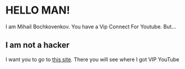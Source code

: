 # HELLO MAN!
I am Mihail Bochkovenkov. You have a Vip Connect For Youtube.
But...
## I am not a hacker




I want you to go to [this site](https://www.mozilla.org/ru/privacy/firefox/). There you will see where I got VIP YouTube
